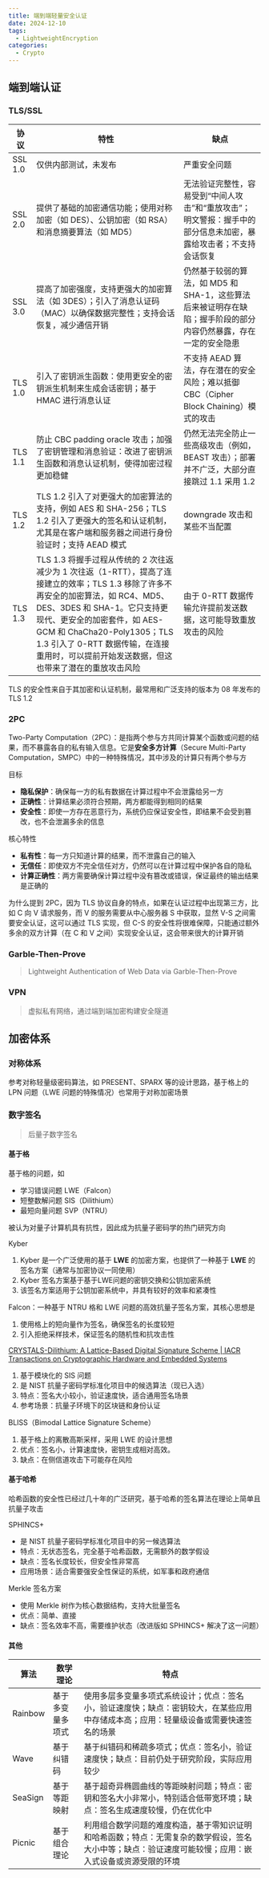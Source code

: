```yaml
---
title: 端到端轻量安全认证
date: 2024-12-10
tags:
  - LightweightEncryption
categories:
  - Crypto
---
```


## 端到端认证

### TLS/SSL

| 协议    | 特性                                                         | 缺点                                                         |
| ------- | ------------------------------------------------------------ | ------------------------------------------------------------ |
| SSL 1.0 | 仅供内部测试，未发布                                         | 严重安全问题                                                 |
| SSL 2.0 | 提供了基础的加密通信功能；使用对称加密（如 DES）、公钥加密（如 RSA）和消息摘要算法（如 MD5） | 无法验证完整性，容易受到“中间人攻击”和“重放攻击”；明文警报：握手中的部分信息未加密，暴露给攻击者；不支持会话恢复 |
| SSL 3.0 | 提高了加密强度，支持更强大的加密算法（如 3DES）；引入了消息认证码（MAC）以确保数据完整性；支持会话恢复，减少通信开销 | 仍然基于较弱的算法，如 MD5 和 SHA-1，这些算法后来被证明存在缺陷；握手阶段的部分内容仍然暴露，存在一定的安全隐患 |
| TLS 1.0 | 引入了密钥派生函数：使用更安全的密钥派生机制来生成会话密钥；基于 HMAC 进行消息认证 | 不支持 AEAD 算法，存在潜在的安全风险；难以抵御 CBC（Cipher Block Chaining）模式的攻击 |
| TLS 1.1 | 防止 CBC padding oracle 攻击；加强了密钥管理和消息验证：改进了密钥派生函数和消息认证机制，使得加密过程更加稳健 | 仍然无法完全防止一些高级攻击（例如，BEAST 攻击）；部署并不广泛，大部分直接跳过 1.1 采用 1.2 |
| TLS 1.2 | TLS 1.2 引入了对更强大的加密算法的支持，例如 AES 和 SHA-256；TLS 1.2 引入了更强大的签名和认证机制，尤其是在客户端和服务器之间进行身份验证时；支持 AEAD 模式 | downgrade 攻击和某些不当配置                                 |
| TLS 1.3 | TLS 1.3 将握手过程从传统的 2 次往返减少为 1 次往返（1-RTT），提高了连接建立的效率；TLS 1.3 移除了许多不再安全的加密算法，如 RC4、MD5、DES、3DES 和 SHA-1。它只支持更现代、更安全的加密套件，如 AES-GCM 和 ChaCha20-Poly1305；TLS 1.3 引入了 0-RTT 数据传输，在连接重用时，可以提前开始发送数据，但这也带来了潜在的重放攻击风险 | 由于 0-RTT 数据传输允许提前发送数据，这可能导致重放攻击的风险 |

TLS 的安全性来自于其加密和认证机制，最常用和广泛支持的版本为 08 年发布的 TLS 1.2

### 2PC

Two-Party Computation（2PC）：是指两个参与方共同计算某个函数或问题的结果，而不暴露各自的私有输入信息。它是**安全多方计算**（Secure Multi-Party Computation，SMPC）中的一种特殊情况，其中涉及的计算只有两个参与方

目标

- **隐私保护**：确保每一方的私有数据在计算过程中不会泄露给另一方
- **正确性**：计算结果必须符合预期，两方都能得到相同的结果
- **安全性**：即使一方存在恶意行为，系统仍应保证安全性，即结果不会受到篡改，也不会泄漏多余的信息

核心特性

- **私有性**：每一方只知道计算的结果，而不泄露自己的输入
- **无信任**：即使双方不完全信任对方，仍然可以在计算过程中保护各自的隐私
- **计算正确性**：两方需要确保计算过程中没有篡改或错误，保证最终的输出结果是正确的

为什么提到 2PC，因为 TLS 协议自身的特点，如果在认证过程中出现第三方，比如 C 向 V 请求服务，而 V 的服务需要从中心服务器 S 中获取，显然 V-S 之间需要安全认证，这可以通过 TLS 实现，但 C-S 的安全性将很难保障，只能通过额外多余的双方计算（在 C 和 V 之间）实现安全认证，这会带来很大的计算开销

### Garble-Then-Prove

> Lightweight Authentication of Web Data via Garble-Then-Prove

### VPN

> 虚拟私有网络，通过端到端加密构建安全隧道

## 加密体系

### 对称体系

参考对称轻量级密码算法，如 PRESENT、SPARX 等的设计思路，基于格上的 LPN 问题（LWE 问题的特殊情况）也常用于对称加密场景

### 数字签名

> 后量子数字签名
>

#### 基于格

基于格的问题，如

- 学习错误问题 LWE（Falcon）
- 短整数解问题 SIS（Dilithium）
- 最短向量问题 SVP（NTRU）

被认为对量子计算机具有抗性，因此成为抗量子密码学的热门研究方向

Kyber

1. Kyber 是一个广泛使用的基于 **LWE** 的加密方案，也提供了一种基于 **LWE** 的签名方案（通常与加密协议一同使用）
2. Kyber 签名方案基于基于LWE问题的密钥交换和公钥加密系统
3. 该签名方案适用于公钥加密系统中，并具有较好的效率和紧凑性

Falcon：一种基于 NTRU 格和 LWE 问题的高效抗量子签名方案，其核心思想是

1. 使用格上的短向量作为签名，确保签名的长度较短
2. 引入拒绝采样技术，保证签名的随机性和抗攻击性

[CRYSTALS-Dilithium: A Lattice-Based Digital Signature Scheme | IACR Transactions on Cryptographic Hardware and Embedded Systems](https://tches.iacr.org/index.php/TCHES/article/view/839)

1. 基于模块化的 SIS 问题
2. 是 NIST 抗量子密码学标准化项目中的候选算法（现已入选）
3. 特点：签名大小较小，验证速度快，适合通用签名场景
4. 参考场景：抗量子环境下的区块链和身份认证

BLISS（Bimodal Lattice Signature Scheme）

1. 基于格上的离散高斯采样，采用 LWE 的设计思想
2. 优点：签名小，计算速度快，密钥生成相对高效。
3. 缺点：在侧信道攻击下可能存在风险

#### 基于哈希

哈希函数的安全性已经过几十年的广泛研究，基于哈希的签名算法在理论上简单且抗量子攻击

SPHINCS+

- 是 NIST 抗量子密码学标准化项目中的另一候选算法
- 特点：无状态签名，完全基于哈希函数，无需额外的数学假设
- 缺点：签名长度较长，但安全性非常高
- 应用场景：适合需要强安全性保证的系统，如军事和政府通信

Merkle 签名方案

- 使用 Merkle 树作为核心数据结构，支持大批量签名
- 优点：简单、直接
- 缺点：签名效率不高，需要维护状态（改进版如 SPHINCS+ 解决了这一问题）

#### 其他

| 算法    | 数学理论         | 特点                                                         |
| ------- | ---------------- | ------------------------------------------------------------ |
| Rainbow | 基于多变量多项式 | 使用多层多变量多项式系统设计；优点：签名小，验证速度快；缺点：密钥较大，在某些应用中存储成本高；应用：轻量级设备或需要快速签名的场景 |
| Wave    | 基于纠错码       | 基于纠错码和稀疏多项式；优点：签名小，验证速度快；缺点：目前仍处于研究阶段，实际应用较少 |
| SeaSign | 基于等距映射     | 基于超奇异椭圆曲线的等距映射问题；特点：密钥和签名大小非常小，特别适合低带宽环境；缺点：签名生成速度较慢，仍在优化中 |
| Picnic  | 基于组合理论     | 利用组合数学问题的难度构造，基于零知识证明和哈希函数；特点：无需复杂的数学假设，签名大小中等；缺点：验证速度可能较慢；应用：嵌入式设备或资源受限的环境 |
